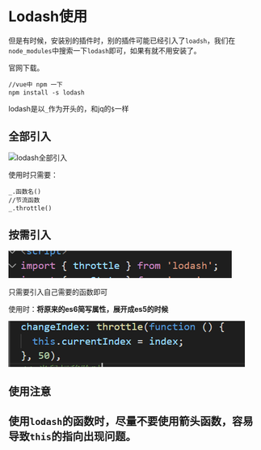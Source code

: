# Lodash使用

但是有时候，安装别的插件时，别的插件可能已经引入了`loadsh`，我们在`node_modules`中搜索一下`lodash`即可，如果有就不用安装了。

官网下载。

```
//vue中 npm 一下
npm install -s lodash
```



lodash是以`_`作为开头的，和jq的`$`一样

## 全部引入

![lodash全部引入](C:\Users\UM0103677\Desktop\笔记\StudyFiles\前端图片\lodash\lodash全部引入.PNG)

使用时只需要：

```
_.函数名()
//节流函数
_.throttle()
```



## 按需引入

![lodash按需引入](../../前端图片/lodash/lodash按需引入.PNG)

只需要引入自己需要的函数即可

使用时：**将原来的es6简写属性，展开成es5的时候**

![节流函数使用](../../前端图片/lodash/节流函数使用.PNG)





## 使用注意

## **使用`lodash`的函数时，尽量不要使用箭头函数，容易导致`this`的指向出现问题。**


